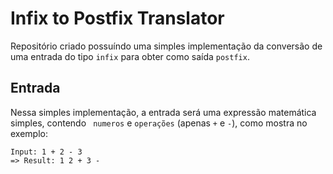# Infix to Postfix Translator  

Repositório criado possuíndo uma simples implementação da conversão de uma entrada do tipo ``infix`` para obter como saída ``postfix``. 

## Entrada 

Nessa simples implementação, a entrada será uma expressão matemática simples, contendo `` numeros`` e ``operações`` (apenas ``+`` e ``-``), como mostra no exemplo: 

```
Input: 1 + 2 - 3 
=> Result: 1 2 + 3 -
```

